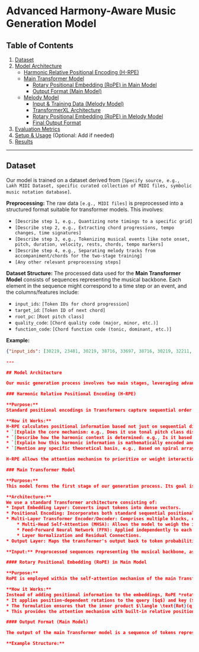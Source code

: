 # Advanced Harmony-Aware Music Generation Model

## Table of Contents

1.  [Dataset](#dataset)
2.  [Model Architecture](#model-architecture)
    * [Harmonic Relative Positional Encoding (H-RPE)](#harmonic-relative-positional-encoding-h-rpe)
    * [Main Transformer Model](#main-transformer-model)
        * [Rotary Positional Embedding (RoPE) in Main Model](#rotary-positional-embedding-rope-in-main-model)
        * [Output Format (Main Model)](#output-format-main-model)
    * [Melody Model](#melody-model)
        * [Input & Training Data (Melody Model)](#input--training-data-melody-model)
        * [TransformerXL Architecture](#transformerxl-architecture)
        * [Rotary Positional Embedding (RoPE) in Melody Model](#rotary-positional-embedding-rope-in-melody-model)
        * [Final Output Format](#final-output-format)
3.  [Evaluation Metrics](#evaluation-metrics)
4.  [Setup & Usage](#setup--usage) (Optional: Add if needed)
5.  [Results](#results)

---

## Dataset

Our model is trained on a dataset derived from `[Specify source, e.g., Lakh MIDI Dataset, specific curated collection of MIDI files, symbolic music notation database]`.

**Preprocessing:**
The raw data `[e.g., MIDI files]` is preprocessed into a structured format suitable for transformer models. This involves:
* `[Describe step 1, e.g., Quantizing note timings to a specific grid]`
* `[Describe step 2, e.g., Extracting chord progressions, tempo changes, time signatures]`
* `[Describe step 3, e.g., Tokenizing musical events like note onset, pitch, duration, velocity, rests, chords, tempo markers]`
* `[Describe step 4, e.g., Separating melody tracks from accompaniment/chords for the two-stage training]`
* `[Any other relevant preprocessing steps]`

**Dataset Structure:**
The processed data used for the **Main Transformer Model** consists of sequences representing the musical backbone. Each element in the sequence might correspond to a time step or an event, and the columns/features include:

* `input_ids`: `[Token IDs for chord progression]`
* `target_id`: `[Token ID of next chord]`
* `root_pc`: `[Root pitch class]`
* `quality_code`: `[Chord quality code (major, minor, etc.)]`
* `function_code`: `[Chord function code (tonic, dominant, etc.)]`

**Example:**
```json
{"input_ids": [30219, 23481, 30219, 38716, 33697, 38716, 30219, 32211, 30219, 23481, 30219, 38716, 33697, 38716, 30219, 38716, 32211, 38716, 33697, 38716, 36453, 38716, 33697, 38716, 32211, 38716, 30219, 30219, 23481, 40340, 38716, 30219], "target_id": 23481, "root_pc": [4, 3, 4, 11, 8, 11, 4, 6, 4, 3, 4, 11, 8, 11, 4, 11, 6, 11, 8, 11, 9, 11, 8, 11, 6, 11, 4, 4, 3, 1, 11, 4], "quality_code": [8, 8, 8, 8, 8, 8, 8, 8, 8, 8, 8, 8, 8, 8, 8, 8, 8, 8, 8, 8, 8, 8, 8, 8, 8, 8, 8, 8, 8, 8, 8, 8], "function_code": [0, 0, 0, 9, 4, 9, 0, 3, 0, 0, 0, 9, 4, 9, 0, 9, 3, 9, 4, 9, 2, 9, 4, 9, 3, 9, 0, 0, 0, 5, 9, 0]}

---

## Model Architecture

Our music generation process involves two main stages, leveraging advanced Transformer architectures and specialized positional encodings.

### Harmonic Relative Positional Encoding (H-RPE)

**Purpose:**
Standard positional encodings in Transformers capture sequential order but often fail to represent the crucial *harmonic* relationships between musical elements (like notes or chords) that are fundamental to music theory and perception. H-RPE is designed to explicitly encode these harmonic relationships, informing the model about concepts like consonance, dissonance, chord functions, and key contexts relative to other elements in the sequence.

**How it Works:**
H-RPE calculates positional information based not just on sequential distance but also on the harmonic distance or relationship between musical events.
* `[Explain the core mechanism: e.g., Does it use tonal pitch class distances? Interval analysis? Chord progression rules? Key signature context?]`
* `[Describe how the harmonic context is determined: e.g., Is it based on a look-back window? Pre-computed harmonic analysis of the sequence? Combination with absolute position?]`
* `[Explain how this harmonic information is mathematically encoded and integrated into the model: e.g., Added to input embeddings? Incorporated into the attention mechanism like RoPE?]`
* `[Mention any specific theoretical basis, e.g., Based on spiral array model, Tonnetz, etc., if applicable]`

H-RPE allows the attention mechanism to prioritize or weight interactions between harmonically related elements, leading to more musically coherent and structured outputs from the main transformer. It is primarily used within the [Main Transformer Model](#main-transformer-model).

### Main Transformer Model

**Purpose:**
This model forms the first stage of our generation process. Its goal is to learn the high-level structure and harmonic/rhythmic content of the music. It generates a representation of the musical backbone (e.g., chord progressions, rhythmic patterns, structural markers).

**Architecture:**
We use a standard Transformer architecture consisting of:
* Input Embedding Layer: Converts input tokens into dense vectors.
* Positional Encoding: Incorporates both standard sequential positional information and our custom [H-RPE](#harmonic-relative-positional-encoding-h-rpe).
* Multi-Layer Transformer Encoder/Decoder: Comprises multiple blocks, each containing:
    * Multi-Head Self-Attention (MHSA): Allows the model to weigh the importance of different tokens in the input sequence. This is where [RoPE](#rotary-positional-embedding-rope-in-main-model) is applied.
    * Feed-Forward Neural Network (FFN): Applied independently to each position.
    * Layer Normalization and Residual Connections.
* Output Layer: Maps the transformer's output back to token probabilities (e.g., predicting the next chord or rhythmic token).

**Input:** Preprocessed sequences representing the musical backbone, as described in the [Dataset](#dataset) section, combined with H-RPE and RoPE.

#### Rotary Positional Embedding (RoPE) in Main Model

**Purpose:**
RoPE is employed within the self-attention mechanism of the main Transformer model to encode relative positional information more effectively than absolute or learned positional embeddings, especially for sequential data like music.

**How it Works:**
Instead of adding positional information to the embeddings, RoPE *rotates* the query and key vectors in the self-attention mechanism based on their absolute positions. The key insight is that the dot product attention between two vectors (queries and keys) then naturally depends only on their *relative* positions and the content of the vectors themselves.
* It applies position-dependent rotations to the query ($q$) and key ($k$) vectors using rotation matrices derived from sinusoidal functions of the position indices ($m$ and $n$).
* The formulation ensures that the inner product $\langle \text{Rot}(q, m), \text{Rot}(k, n) \rangle$ is a function of the embeddings and the relative distance ($m-n$).
* This provides the attention mechanism with built-in relative position awareness without modifying the input embeddings directly.

#### Output Format (Main Model)

The output of the main Transformer model is a sequence of tokens representing the generated musical backbone.

**Example Structure:**
